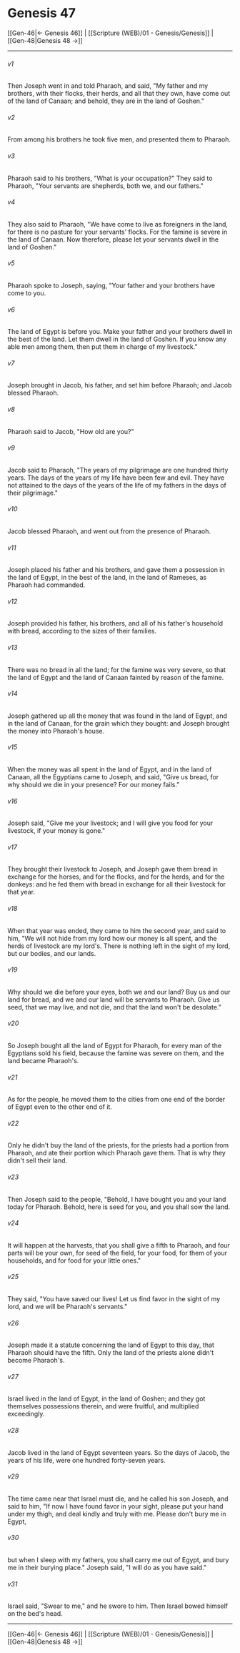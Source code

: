 # Genesis 47

[[Gen-46|← Genesis 46]] | [[Scripture (WEB)/01 - Genesis/Genesis]] | [[Gen-48|Genesis 48 →]]
***



###### v1 
Then Joseph went in and told Pharaoh, and said, "My father and my brothers, with their flocks, their herds, and all that they own, have come out of the land of Canaan; and behold, they are in the land of Goshen." 

###### v2 
From among his brothers he took five men, and presented them to Pharaoh. 

###### v3 
Pharaoh said to his brothers, "What is your occupation?" They said to Pharaoh, "Your servants are shepherds, both we, and our fathers." 

###### v4 
They also said to Pharaoh, "We have come to live as foreigners in the land, for there is no pasture for your servants' flocks. For the famine is severe in the land of Canaan. Now therefore, please let your servants dwell in the land of Goshen." 

###### v5 
Pharaoh spoke to Joseph, saying, "Your father and your brothers have come to you. 

###### v6 
The land of Egypt is before you. Make your father and your brothers dwell in the best of the land. Let them dwell in the land of Goshen. If you know any able men among them, then put them in charge of my livestock." 

###### v7 
Joseph brought in Jacob, his father, and set him before Pharaoh; and Jacob blessed Pharaoh. 

###### v8 
Pharaoh said to Jacob, "How old are you?" 

###### v9 
Jacob said to Pharaoh, "The years of my pilgrimage are one hundred thirty years. The days of the years of my life have been few and evil. They have not attained to the days of the years of the life of my fathers in the days of their pilgrimage." 

###### v10 
Jacob blessed Pharaoh, and went out from the presence of Pharaoh. 

###### v11 
Joseph placed his father and his brothers, and gave them a possession in the land of Egypt, in the best of the land, in the land of Rameses, as Pharaoh had commanded. 

###### v12 
Joseph provided his father, his brothers, and all of his father's household with bread, according to the sizes of their families. 

###### v13 
There was no bread in all the land; for the famine was very severe, so that the land of Egypt and the land of Canaan fainted by reason of the famine. 

###### v14 
Joseph gathered up all the money that was found in the land of Egypt, and in the land of Canaan, for the grain which they bought: and Joseph brought the money into Pharaoh's house. 

###### v15 
When the money was all spent in the land of Egypt, and in the land of Canaan, all the Egyptians came to Joseph, and said, "Give us bread, for why should we die in your presence? For our money fails." 

###### v16 
Joseph said, "Give me your livestock; and I will give you food for your livestock, if your money is gone." 

###### v17 
They brought their livestock to Joseph, and Joseph gave them bread in exchange for the horses, and for the flocks, and for the herds, and for the donkeys: and he fed them with bread in exchange for all their livestock for that year. 

###### v18 
When that year was ended, they came to him the second year, and said to him, "We will not hide from my lord how our money is all spent, and the herds of livestock are my lord's. There is nothing left in the sight of my lord, but our bodies, and our lands. 

###### v19 
Why should we die before your eyes, both we and our land? Buy us and our land for bread, and we and our land will be servants to Pharaoh. Give us seed, that we may live, and not die, and that the land won't be desolate." 

###### v20 
So Joseph bought all the land of Egypt for Pharaoh, for every man of the Egyptians sold his field, because the famine was severe on them, and the land became Pharaoh's. 

###### v21 
As for the people, he moved them to the cities from one end of the border of Egypt even to the other end of it. 

###### v22 
Only he didn't buy the land of the priests, for the priests had a portion from Pharaoh, and ate their portion which Pharaoh gave them. That is why they didn't sell their land. 

###### v23 
Then Joseph said to the people, "Behold, I have bought you and your land today for Pharaoh. Behold, here is seed for you, and you shall sow the land. 

###### v24 
It will happen at the harvests, that you shall give a fifth to Pharaoh, and four parts will be your own, for seed of the field, for your food, for them of your households, and for food for your little ones." 

###### v25 
They said, "You have saved our lives! Let us find favor in the sight of my lord, and we will be Pharaoh's servants." 

###### v26 
Joseph made it a statute concerning the land of Egypt to this day, that Pharaoh should have the fifth. Only the land of the priests alone didn't become Pharaoh's. 

###### v27 
Israel lived in the land of Egypt, in the land of Goshen; and they got themselves possessions therein, and were fruitful, and multiplied exceedingly. 

###### v28 
Jacob lived in the land of Egypt seventeen years. So the days of Jacob, the years of his life, were one hundred forty-seven years. 

###### v29 
The time came near that Israel must die, and he called his son Joseph, and said to him, "If now I have found favor in your sight, please put your hand under my thigh, and deal kindly and truly with me. Please don't bury me in Egypt, 

###### v30 
but when I sleep with my fathers, you shall carry me out of Egypt, and bury me in their burying place." Joseph said, "I will do as you have said." 

###### v31 
Israel said, "Swear to me," and he swore to him. Then Israel bowed himself on the bed's head.

***
[[Gen-46|← Genesis 46]] | [[Scripture (WEB)/01 - Genesis/Genesis]] | [[Gen-48|Genesis 48 →]]
